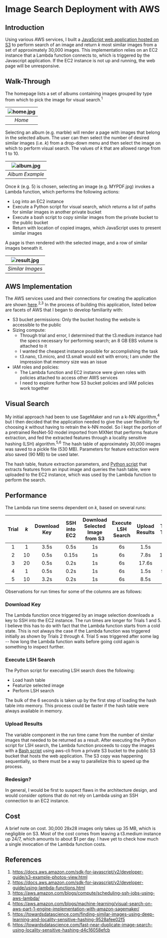 # Image Search Deployment with AWS

## Introduction
Using various AWS services, I built a [JavaScript web application hosted on S3](http://image-search-public.s3-website-us-east-1.amazonaws.com/) to perform search of an image and return *k* most similar images from a set of approximately 30,000 images. This implementation relies on an EC2 instance that a Lambda function connects to, which is triggered by the Javascript application. If the EC2 instance is not up and running, the web page will be unresponsive.

## Walk-Through
The homepage lists a set of albums containing images grouped by type from which to pick the image for visual search.<sup>1</sup>

| ![home.jpg](images/home.png) | 
|:--:| 
| *Home* |

Selecting an album (e.g. marble) will render a page with images that belong in the selected album. The user can then select the number of desired similar images (i.e. *k*) from a drop-down menu and then select the image on which to perform visual search. The values of *k* that are allowed range from 1 to 10.

| ![album.jpg](images/album.png) | 
|:--:| 
| *Album Example* |

Once *k* (e.g. 5) is chosen, selecting an image (e.g. MYPDF.jpg) invokes a Lambda function, which performs the following actions:

- Log into an EC2 instance
- Execute a Python script for visual search, which returns a list of paths for similar images in another private bucket
- Execute a bash script to copy similar images from the private bucket to the public bucket
- Return with location of copied images, which JavaScript uses to present similar images

A page is then rendered with the selected image, and a row of similar images beneath it.

| ![result.jpg](images/result.png) | 
|:--:| 
| *Similar Images* |

## AWS Implementation
The AWS services used and their connections for creating the application are shown <a href="images/diagram.pdf">here</a>.<sup>2,3</sup> In the process of building this application, listed below are facets of AWS that I began to develop familiarity with:

- S3 bucket permissions: Only the bucket hosting the website is accessible to the public
- Sizing compute:
	- Through trial and error, I determined that the t3.medium instance had the specs necessary for performing search; an 8 GB EBS volume is attached to it
	- I wanted the cheapest instance possible for accomplishing the task
	- t3.nano, t3.micro, and t3.small would exit with errors; I am under the impression that memory size was an issue
- IAM roles and policies:
	- The Lambda function and EC2 instance were given roles with policies attached to access other AWS services
	- I need to explore further how S3 bucket policies and IAM policies work together

## Visual Search
My initial approach had been to use SageMaker and run a k-NN algorithm,<sup>4</sup> but I then decided that the application needed to give the user flexibility for choosing *k* without having to retrain the k-NN model. So I kept the portion of a pretrained ResNet-50 model imported from MXNet that performs feature extraction, and fed the extracted features through a locality sensitive hashing (LSH) algorithm.<sup>5,6</sup> The hash table of approximately 30,000 images was saved to a pickle file (530 MB). Parameters for feature extraction were also saved (90 MB) to be used later.

The hash table, feature extraction parameters, and [Python script](ec2/image_search_minimal.py) that extracts features from an input image and queries the hash table, were uploaded to the EC2 instance, which was used by the Lambda function to perform the search.

## Performance
The Lambda run time seems dependent on *k*, based on several runs:

| Trial | *k* | Download Key | SSH into EC2 | Download Selected Image from S3 | Execute LSH Search | Upload Results | Total Time |
|:--:|:--:|:--:|:--:|:--:|:--:|:--:|:--:| 
| 1 | 1 | 3.5s | 0.5s | 1s | 6s | 1.5s | 12s |
| 2 | 10 | 0.5s | 0.15s | 1s | 6s | 7.8s | 15.5s |
| 3 | 20 | 0.5s | 0.2s | 1s | 6s | 17.6s | 25s |
| 4 | 1 | 0.5s | 0.2s | 1s | 6s | 1.5s | 9.5s |
| 5 | 10 | 3.2s | 0.2s | 1s | 6s | 8.5s | 19s |

Observations for run times for some of the columns are as follows:

### Download Key
The Lambda function once triggered by an image selection downloads a key to SSH into the EC2 instance. The run times are longer for Trials 1 and 5. I believe this has to do with fact that the Lambda function starts from a cold state. This is not always the case if the Lambda function was triggered initially as shown by Trials 2 through 4. Trial 5 was triggered after some lag -- how long the Lambda function waits before going cold again is something to inspect further.

### Execute LSH Search
The Python script for executing LSH search does the following:
- Load hash table
- Featurize selected image
- Perform LSH search

The bulk of the 6 seconds is taken up by the first step of loading the hash table into memory. This process could be faster if the hash table were always available in memory.

### Upload Results
The variable component in the run time came from the number of similar images that needed to be returned as a result. After executing the Python script for LSH search, the Lambda function proceeds to copy the images with a [Bash script](ec2/load_result.sh) using aws-cli from a private S3 bucket to the public S3 bucket that hosts the web application. The S3 copy was happening sequentially, so there must be a way to parallelize this to speed up the process.

### Redesign?
In general, I would be first to suspect flaws in the architecture design, and would consider options that do not rely on Lambda using an SSH connection to an EC2 instance.

## Cost
A brief note on cost. 30,000 28x28 images only takes up 35 MB, which is negligible on S3. Most of the cost comes from leaving a t3.medium instance up 24/7, which amounts to about $1 per day. I have yet to check how much a single invocation of the Lambda function costs.

## References
1. https://docs.aws.amazon.com/sdk-for-javascript/v2/developer-guide/s3-example-photos-view.html
2. https://docs.aws.amazon.com/sdk-for-javascript/v2/developer-guide/using-lambda-functions.html
3. https://aws.amazon.com/blogs/compute/scheduling-ssh-jobs-using-aws-lambda/
4. https://aws.amazon.com/blogs/machine-learning/visual-search-on-aws-part-1-engine-implementation-with-amazon-sagemaker/
5. https://towardsdatascience.com/finding-similar-images-using-deep-learning-and-locality-sensitive-hashing-9528afee02f5
6. https://towardsdatascience.com/fast-near-duplicate-image-search-using-locality-sensitive-hashing-d4c16058efcb
